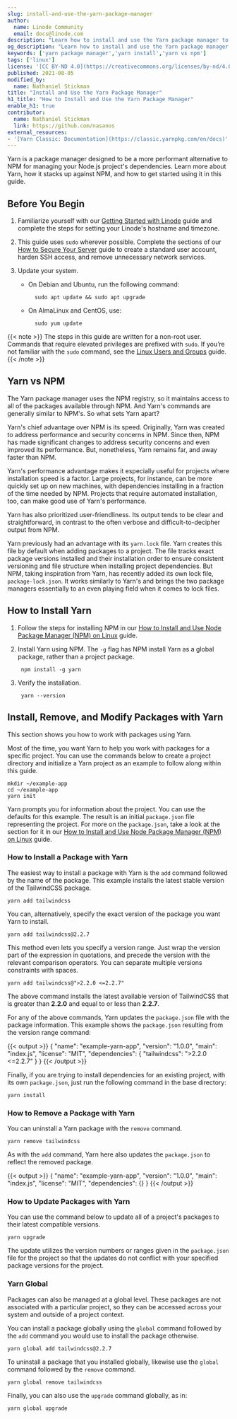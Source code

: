 ```yaml
---
slug: install-and-use-the-yarn-package-manager
author:
  name: Linode Community
  email: docs@linode.com
description: "Learn how to install and use the Yarn package manager to install packages for JavaScript projects."
og_description: "Learn how to install and use the Yarn package manager to install packages for JavaScript projects."
keywords: ['yarn package manager','yarn install','yarn vs npm']
tags: ['linux']
license: '[CC BY-ND 4.0](https://creativecommons.org/licenses/by-nd/4.0)'
published: 2021-08-05
modified_by:
  name: Nathaniel Stickman
title: "Install and Use the Yarn Package Manager"
h1_title: "How to Install and Use the Yarn Package Manager"
enable_h1: true
contributor:
  name: Nathaniel Stickman
  link: https://github.com/nasanos
external_resources:
- '[Yarn Classic: Documentation](https://classic.yarnpkg.com/en/docs)'
---
```


Yarn is a package manager designed to be a more performant alternative to NPM for managing your Node.js project's dependencies. Learn more about Yarn, how it stacks up against NPM, and how to get started using it in this guide.

## Before You Begin

1. Familiarize yourself with our [Getting Started with Linode](/docs/getting-started/) guide and complete the steps for setting your Linode's hostname and timezone.

1. This guide uses `sudo` wherever possible. Complete the sections of our [How to Secure Your Server](/docs/security/securing-your-server/) guide to create a standard user account, harden SSH access, and remove unnecessary network services.

1. Update your system.

    - On Debian and Ubuntu, run the following command:

            sudo apt update && sudo apt upgrade

    - On AlmaLinux and CentOS, use:

            sudo yum update

{{< note >}}
The steps in this guide are written for a non-root user. Commands that require elevated privileges are prefixed with `sudo`. If you’re not familiar with the `sudo` command, see the [Linux Users and Groups](/docs/tools-reference/linux-users-and-groups/) guide.
{{< /note >}}

## Yarn vs NPM

The Yarn package manager uses the NPM registry, so it maintains access to all of the packages available through NPM. And Yarn's commands are generally similar to NPM's. So what sets Yarn apart?

Yarn's chief advantage over NPM is its speed. Originally, Yarn was created to address performance and security concerns in NPM. Since then, NPM has made significant changes to address security concerns and even improved its performance. But, nonetheless, Yarn remains far, and away faster than NPM.

Yarn's performance advantage makes it especially useful for projects where installation speed is a factor. Large projects, for instance, can be more quickly set up on new machines, with dependencies installing in a fraction of the time needed by NPM. Projects that require automated installation, too, can make good use of Yarn's performance.

Yarn has also prioritized user-friendliness. Its output tends to be clear and straightforward, in contrast to the often verbose and difficult-to-decipher output from NPM.

Yarn previously had an advantage with its `yarn.lock` file. Yarn creates this file by default when adding packages to a project. The file tracks exact package versions installed and their installation order to ensure consistent versioning and file structure when installing project dependencies. But NPM, taking inspiration from Yarn, has recently added its own lock file, `package-lock.json`. It works similarly to Yarn's and brings the two package managers essentially to an even playing field when it comes to lock files.

## How to Install Yarn

1. Follow the steps for installing NPM in our [How to Install and Use Node Package Manager (NPM) on Linux](/docs/guides/install-and-use-npm-on-linux/#how-to-install-npm) guide.

1. Install Yarn using NPM. The `-g` flag has NPM install Yarn as a global package, rather than a project package.

        npm install -g yarn

1. Verify the installation.

        yarn --version

## Install, Remove, and Modify Packages with Yarn

This section shows you how to work with packages using Yarn.

Most of the time, you want Yarn to help you work with packages for a specific project. You can use the commands below to create a project directory and initialize a Yarn project as an example to follow along within this guide.

    mkdir ~/example-app
    cd ~/example-app
    yarn init

Yarn prompts you for information about the project. You can use the defaults for this example. The result is an initial `package.json` file representing the project. For more on the `package.json`, take a look at the section for it in our [How to Install and Use Node Package Manager (NPM) on Linux](/docs/guides/install-and-use-npm-on-linux/#packagejson) guide.

### How to Install a Package with Yarn

The easiest way to install a package with Yarn is the `add` command followed by the name of the package. This example installs the latest stable version of the TailwindCSS package.

    yarn add tailwindcss

You can, alternatively, specify the exact version of the package you want Yarn to install.

    yarn add tailwindcss@2.2.7

This method even lets you specify a version range. Just wrap the version part of the expression in quotations, and precede the version with the relevant comparison operators. You can separate multiple versions constraints with spaces.

    yarn add tailwindcss@">2.2.0 <=2.2.7"

The above command installs the latest available version of TailwindCSS that is greater than **2.2.0** and equal to or less than **2.2.7**.

For any of the above commands, Yarn updates the `package.json` file with the package information. This example shows the `package.json` resulting from the version range command:

{{< output >}}
{
  "name": "example-yarn-app",
  "version": "1.0.0",
  "main": "index.js",
  "license": "MIT",
  "dependencies": {
    "tailwindcss": ">2.2.0 <=2.2.7"
  }
}
{{< /output >}}

Finally, if you are trying to install dependencies for an existing project, with its own `package.json`, just run the following command in the base directory:

    yarn install

### How to Remove a Package with Yarn

You can uninstall a Yarn package with the `remove` command.

    yarn remove tailwindcss

As with the `add` command, Yarn here also updates the `package.json` to reflect the removed package.

{{< output >}}
{
  "name": "example-yarn-app",
  "version": "1.0.0",
  "main": "index.js",
  "license": "MIT",
  "dependencies": {}
}
{{< /output >}}

### How to Update Packages with Yarn

You can use the command below to update all of a project's packages to their latest compatible versions.

    yarn upgrade

The update utilizes the version numbers or ranges given in the `package.json` file for the project so that the updates do not conflict with your specified package versions for the project.

### Yarn Global

Packages can also be managed at a global level. These packages are not associated with a particular project, so they can be accessed across your system and outside of a project context.

You can install a package globally using the `global` command followed by the `add` command you would use to install the package otherwise.

    yarn global add tailwindcss@2.2.7

To uninstall a package that you installed globally, likewise use the `global` command followed by the `remove` command.

    yarn global remove tailwindcss

Finally, you can also use the `upgrade` command globally, as in:

    yarn global upgrade
